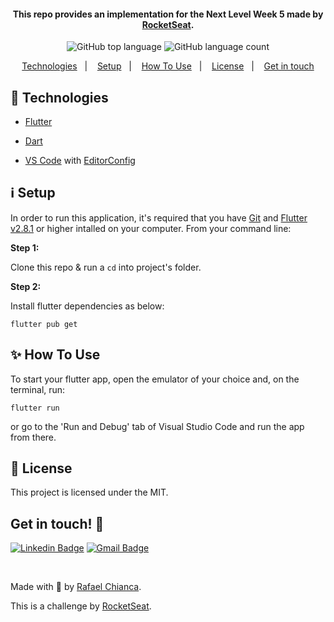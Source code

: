<h4 align="center">
  This repo provides an implementation for the Next Level Week 5 made by <a href="https://www.rocketseat.com.br/">RocketSeat</a>.
</h4>
<p align="center">
  <img alt="GitHub top language" src="https://img.shields.io/github/languages/top/RafaelChianca/DevQuiz?style=flat-square">
  <img alt="GitHub language count" src="https://img.shields.io/github/languages/count/RafaelChianca/DevQuiz?style=flat-square">
</p>

<p align="center">
  <a href="#checkered_flag-technologies">Technologies</a>&nbsp;&nbsp;&nbsp;|&nbsp;&nbsp;&nbsp;
  <a href="#information_source-setup">Setup</a>&nbsp;&nbsp;&nbsp;|&nbsp;&nbsp;&nbsp;
  <a href="#sparkles-how-to-use">How To Use</a>&nbsp;&nbsp;&nbsp;|&nbsp;&nbsp;&nbsp;
  <a href="#page_facing_up-license">License</a>&nbsp;&nbsp;&nbsp;|&nbsp;&nbsp;&nbsp;
  <a href="#get-in-touch-monocle_face">Get in touch</a>
</p>

## :checkered_flag: Technologies

- [Flutter](https://flutter.dev/)
- [Dart](https://dart.dev/)

- [VS Code][vc] with [EditorConfig][vceditconfig]

## :information_source: Setup

In order to run this application, it's required that you have [Git](https://git-scm.com) and [Flutter v2.8.1](https://docs.flutter.dev/) or higher intalled on your computer.
From your command line:


**Step 1:** 

Clone this repo & run a `cd` into project's folder.

**Step 2:** 

Install flutter dependencies as below:

```
flutter pub get
```

## :sparkles: How To Use

To start your flutter app, open the emulator of your choice and, on the terminal, run:

```
flutter run
```

or go to the 'Run and Debug' tab of Visual Studio Code and run the app from there.

## :page_facing_up: License

This project is licensed under the MIT.


## Get in touch! :monocle_face:

[![Linkedin Badge](https://img.shields.io/badge/-Rafael%20Chianca-0e76a8?style=flat-square&logo=Linkedin&logoColor=white&link=https://www.linkedin.com/in/rafaelchianca/)](https://www.linkedin.com/in/rafaelchianca/)
[![Gmail Badge](https://img.shields.io/badge/-rafachianca@gmail.com-ff512f?style=flat-square&logo=Gmail&logoColor=white&link=mailto:rafachianca@gmail.com)](mailto:rafachianca@gmail.com)

<br />

Made with :blue_heart: by [Rafael Chianca](https://github.com/RafaelChianca).

This is a challenge by [RocketSeat](https://www.rocketseat.com.br/).

[flutter]: https://flutter.dev/
[dart]: https://dart.dev/
[vc]: https://code.visualstudio.com/
[vceditconfig]: https://marketplace.visualstudio.com/items?itemName=EditorConfig.EditorConfig
